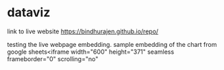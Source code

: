 # dataviz
link to live website https://bindhurajen.github.io/repo/

testing the live webpage embedding.
sample embedding of the chart from google sheets<iframe width="600" height="371" seamless frameborder="0" scrolling="no" 
